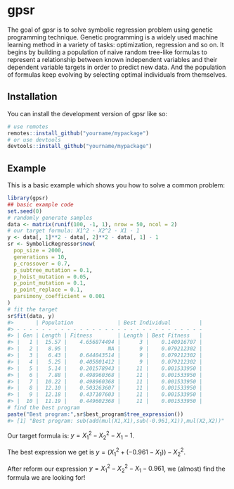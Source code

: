 
<!-- README.md is generated from README.Rmd. Please edit that file -->

# gpsr

<!-- badges: start -->

<!-- badges: end -->

The goal of gpsr is to solve symbolic regression problem using genetic
programming technique. Genetic programming is a widely used machine
learning method in a variety of tasks: optimization, regression and so
on. It begins by building a population of naive random tree-like
formulas to represent a relationship between known independent variables
and their dependent variable targets in order to predict new data. And
the population of formulas keep evolving by selecting optimal
individuals from themselves.

## Installation

You can install the development version of gpsr like so:

``` r
# use remotes 
remotes::install_github("yourname/mypackage")
# or use devtools
devtools::install_github("yourname/mypackage")
```

## Example

This is a basic example which shows you how to solve a common problem:

``` r
library(gpsr)
## basic example code
set.seed(0)
# randomly generate samples
data <- matrix(runif(100, -1, 1), nrow = 50, ncol = 2)
# our target formula: X1^2 - X2^2 - X1 - 1
y <- data[, 1]**2 - data[, 2]**2 - data[, 1] - 1
sr <- SymbolicRegressor$new(
  pop_size = 2000,
  generations = 10,
  p_crossover = 0.7,
  p_subtree_mutation = 0.1,
  p_hoist_mutation = 0.05,
  p_point_mutation = 0.1,
  p_point_replace = 0.1,
  parsimony_coefficient = 0.001
)
# fit the target
sr$fit(data, y)
#>       | Population              | Best Individual         |
#> - - - - - - - - - - - - - - - - - - - - - - - - - - - - - - 
#> | Gen | Length | Fitness        | Length | Best Fitness   |
#> |   1 |  15.57 |    4.656874494 |      3 |    0.140916707 |
#> |   2 |   8.95 |             NA |      9 |    0.079212302 |
#> |   3 |   6.43 |    0.644043514 |      9 |    0.079212302 |
#> |   4 |   5.25 |    0.405801412 |      9 |    0.079212302 |
#> |   5 |   5.14 |    0.201578943 |     11 |    0.001533950 |
#> |   6 |   7.88 |    0.498960368 |     11 |    0.001533950 |
#> |   7 |  10.22 |    0.498960368 |     11 |    0.001533950 |
#> |   8 |  12.10 |    0.503263607 |     11 |    0.001533950 |
#> |   9 |  12.18 |    0.437107603 |     11 |    0.001533950 |
#> |  10 |  11.19 |    0.449602368 |     11 |    0.001533950 |
# find the best program
paste("Best program:",sr$best_program$tree_expression())
#> [1] "Best program: sub(add(mul(X1,X1),sub(-0.961,X1)),mul(X2,X2))"
```

Our target formula is: $`y = X_1^2 - X_2^2 - X_1 - 1`$.

The best expression we get is $`y = (X_1^2 + (-0.961 - X_1)) - X_2^2`$.

After reform our expression $`y = X_1^2 - X_2^2 - X_1 - 0.961`$, we
(almost) find the formula we are looking for!
